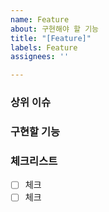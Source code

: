```yaml
---
name: Feature
about: 구현해야 할 기능
title: "[Feature]"
labels: Feature
assignees: ''

---
```


### 상위 이슈

### 구현할 기능

### 체크리스트

- [ ] 체크
- [ ] 체크

